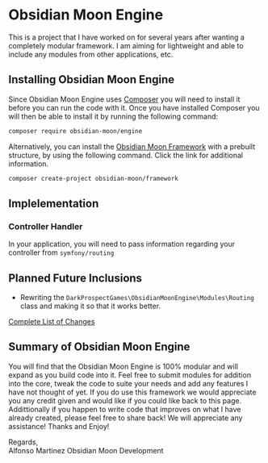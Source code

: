 Obsidian Moon Engine
====================

This is a project that I have worked on for several years after wanting a completely modular framework. I am aiming for 
lightweight and able to include any modules from other applications, etc.

<a name="installing"></a>
## Installing Obsidian Moon Engine

Since Obsidian Moon Engine uses [Composer](http://getcomposer.org) you will need to install it before you can run the
code with it. Once you have installed Composer you will then be able to install it by running the following command:

```bash
composer require obsidian-moon/engine
``` 

Alternatively, you can install the [Obsidian Moon Framework](/obsidian-moon/framework) with a prebuilt structure,
by using the following command. Click the link for additional information.

```bash
composer create-project obsidian-moon/framework
```

<a name="implementation"></a>
## Implelementation

### Controller Handler

In your application, you will need to pass information regarding your controller from `symfony/routing`

<a name="latest-changes.planned"></a>
## Planned Future Inclusions

- Rewriting the `DarkProspectGames\ObsidianMoonEngine\Modules\Routing` class and making it so that it works better.

[Complete List of Changes](CHANGELOG.md)

<a name="summary"></a>
## Summary of Obsidian Moon Engine

You will find that the Obsidian Moon Engine is 100% modular and will expand as you build code into it. Feel free to
submit modules for addition into the core, tweak the code to suite your needs and add any features I have not thought
of yet. If you do use this framework we would appreciate you any credit given and would like if you could like back to
this page. Addittionally if you happen to write code that improves on what I have already created, please feel free to
share back! We will appreciate any assistance! Thanks and Enjoy!

Regards,  
Alfonso Martinez 
Obsidian Moon Development
